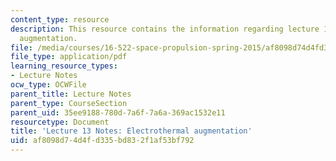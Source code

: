 ```yaml
---
content_type: resource
description: This resource contains the information regarding lecture 13 notes electrothermal
  augmentation.
file: /media/courses/16-522-space-propulsion-spring-2015/af8098d74d4fd335bd832f1af53bf792_MIT16_522S15_Lecture13.pdf
file_type: application/pdf
learning_resource_types:
- Lecture Notes
ocw_type: OCWFile
parent_title: Lecture Notes
parent_type: CourseSection
parent_uid: 35ee9188-780d-7a6f-7a6a-369ac1532e11
resourcetype: Document
title: 'Lecture 13 Notes: Electrothermal augmentation'
uid: af8098d7-4d4f-d335-bd83-2f1af53bf792
---
```

